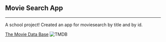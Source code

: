 ﻿## Movie Search App
***

A school project! Created an app for moviesearch by title and by id.

[The Movie Data Base](https://www.themoviedb.org)
![TMDB](rehttps://www.themoviedb.org/assets/2/v4/logos/v2/blue_square_1-5bdc75aaebeb75dc7ae79426ddd9be3b2be1e342510f8202baf6bffa71d7f5c4.svg)
